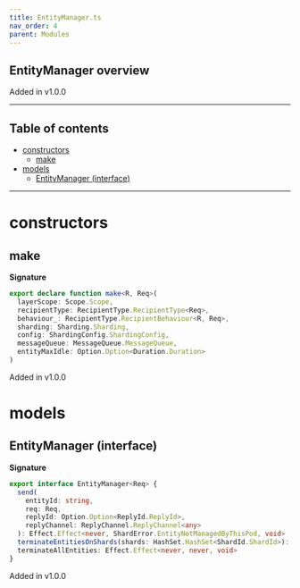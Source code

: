 ```yaml
---
title: EntityManager.ts
nav_order: 4
parent: Modules
---
```


## EntityManager overview

Added in v1.0.0

---

<h2 class="text-delta">Table of contents</h2>

- [constructors](#constructors)
  - [make](#make)
- [models](#models)
  - [EntityManager (interface)](#entitymanager-interface)

---

# constructors

## make

**Signature**

```ts
export declare function make<R, Req>(
  layerScope: Scope.Scope,
  recipientType: RecipientType.RecipientType<Req>,
  behaviour_: RecipientType.RecipientBehaviour<R, Req>,
  sharding: Sharding.Sharding,
  config: ShardingConfig.ShardingConfig,
  messageQueue: MessageQueue.MessageQueue,
  entityMaxIdle: Option.Option<Duration.Duration>
)
```

Added in v1.0.0

# models

## EntityManager (interface)

**Signature**

```ts
export interface EntityManager<Req> {
  send(
    entityId: string,
    req: Req,
    replyId: Option.Option<ReplyId.ReplyId>,
    replyChannel: ReplyChannel.ReplyChannel<any>
  ): Effect.Effect<never, ShardError.EntityNotManagedByThisPod, void>
  terminateEntitiesOnShards(shards: HashSet.HashSet<ShardId.ShardId>): Effect.Effect<never, never, void>
  terminateAllEntities: Effect.Effect<never, never, void>
}
```

Added in v1.0.0
